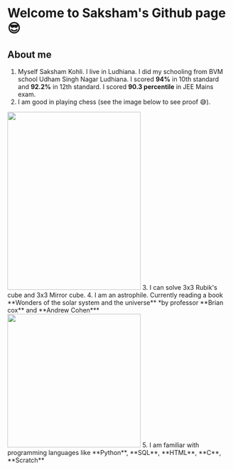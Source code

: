 # Welcome to Saksham's Github page 😎
## About me
1. Myself Saksham Kohli. I live in Ludhiana. I did my schooling from BVM school Udham Singh Nagar Ludhiana. I scored **94%** in 10th standard and **92.2%** in 12th standard. I scored **90.3 percentile** in JEE Mains exam.
2. I am good in playing chess (see the image below to see proof 😅).
<img src="https://user-images.githubusercontent.com/98526440/171870733-464a394a-6e0a-4c7a-b776-4cbfd56b37c8.jpg" width="300" height="400">
3. I can solve 3x3 Rubik's cube and 3x3 Mirror cube.
4. I am an astrophile. Currently reading a book **Wonders of the solar system and the universe** *by professor **Brian cox** and **Andrew Cohen***
     <img src="https://user-images.githubusercontent.com/98526440/171870795-ee7e92b9-7c96-4db3-a2c1-8ff91793d4a1.JPG" width="300" height="300">
5. I am familiar with programming languages like **Python**, **SQL**, **HTML**, **C**, **Scratch**
